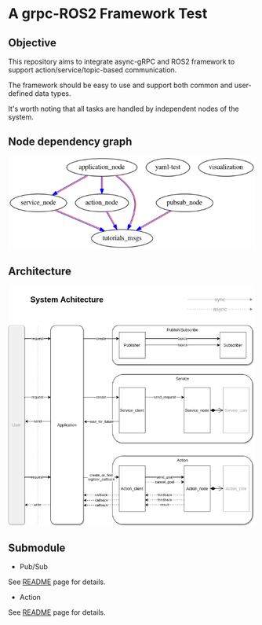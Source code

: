 # A grpc-ROS2 Framework Test

## Objective

This repository aims to integrate async-gRPC and ROS2 framework to support action/service/topic-based communication.

The framework should be easy to use and support both common and user-defined data types.

It's worth noting that all tasks are handled by independent nodes of the system.

## Node dependency graph
![avatar](./docs/dep.png)

## Architecture
![avatar](./docs/architecture.png)

## Submodule
* Pub/Sub

See [README](/src/pubsub_node/README.md) page for details.

* Action

See [README](/src/action_node/README.md) page for details.
